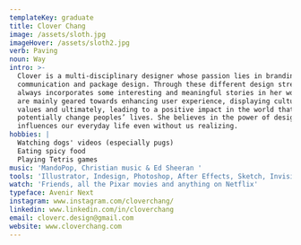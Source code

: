 ```yaml
---
templateKey: graduate
title: Clover Chang
image: /assets/sloth.jpg
imageHover: /assets/sloth2.jpg
verb: Paving
noun: Way
intro: >-
  Clover is a multi-disciplinary designer whose passion lies in branding,
  communication and package design. Through these different design streams, she
  always incorporates some interesting and meaningful stories in her work, which
  are mainly geared towards enhancing user experience, displaying cultural
  values and ultimately, leading to a positive impact in the world that can
  potentially change peoples’ lives. She believes in the power of design that
  influences our everyday life even without us realizing.
hobbies: |
  Watching dogs' videos (especially pugs)
  Eating spicy food
  Playing Tetris games
music: 'MandoPop, Christian music & Ed Sheeran '
tools: 'Illustrator, Indesign, Photoshop, After Effects, Sketch, Invision'
watch: 'Friends, all the Pixar movies and anything on Netflix'
typeface: Avenir Next
instagram: www.instagram.com/cloverchang/
linkedin: www.linkedin.com/in/cloverchang
email: cloverc.design@gmail.com
website: www.cloverchang.com
---
```


